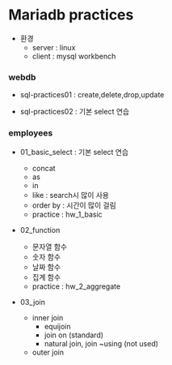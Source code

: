 # Mariadb practices

* 환경 
	* server : linux
	* client : mysql workbench

### webdb

* sql-practices01 : create,delete,drop,update

* sql-practices02 : 기본 select 연습

### employees 

* 01_basic_select : 기본 select 연습

	* concat
	* as
	* in
	* like : search시 많이 사용
	* order by : 시간이 많이 걸림
	* practice : hw_1_basic
	
* 02_function

	* 문자열 함수
	* 숫자 함수
	* 날짜 함수
	* 집계 함수
	* practice : hw_2_aggregate

* 03_join

	* inner join
		* equijoin
		* join on (standard)
		* natural join, join ~using (not used)
	* outer join
